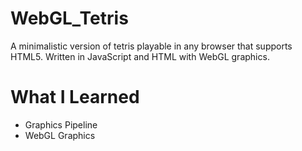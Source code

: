 # WebGL_Tetris
A minimalistic version of tetris playable in any browser that supports HTML5. Written in JavaScript and HTML with WebGL graphics.
# What I Learned
- Graphics Pipeline
- WebGL Graphics
